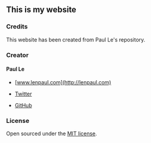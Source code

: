 ## This is my website



### Credits
This website has been created from Paul Le's repository.
### Creator

#### Paul Le

* [www.lenpaul.com](http://lenpaul.com)

* [Twitter](https://twitter.com/paululele)

* [GitHub](https://github.com/LeNPaul)

### License

Open sourced under the [MIT license](https://github.com/LeNPaul/portfolio-jekyll-theme/blob/gh-pages/LICENSE.md).
